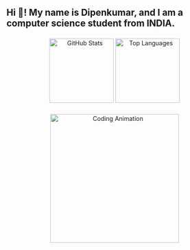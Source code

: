 <h2 align="left">Hi 👋! My name is Dipenkumar, and I am a computer science student from INDIA.</h2>

###

<div align="center">
  <img src="https://github-readme-stats-git-masterrstaa.vercel.app/api?username=dipenpadhiyar&show_icons=true&include_all_commits=true&count_private=true&theme=dracula&cache_seconds=1800" height="150" alt="GitHub Stats" />
  <img src="https://github-readme-stats-git-masterrstaa.vercel.app/api/top-langs/?username=dipenpadhiyar&layout=compact&langs_count=5&theme=dracula&cache_seconds=1800" height="150" alt="Top Languages" />
</div>

###

<div align="center">
  <img height="300" src="https://media.giphy.com/media/mql4KQroAI2T6/giphy.gif" alt="Coding Animation" />
</div>

###

<br clear="both">
